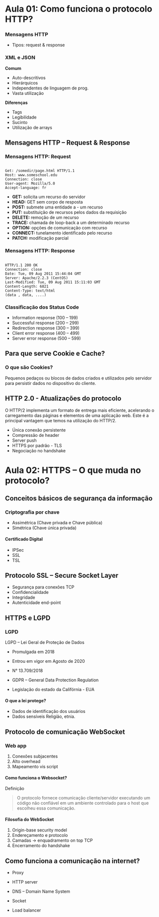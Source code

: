 # Aula 01: Como funciona o protocolo HTTP?

### Mensagens HTTP

- Tipos: request & response

### XML e JSON

**Comum**

- Auto-descritivos
- Hierárquicos
- Independentes de linguagem de prog.
- Vasta utilização

**Diferenças**

- Tags
- Legibilidade
- Sucinto
- Utilização de arrays


## Mensagens HTTP – Request & Response

### Mensagens HTTP: Request

```

Get: /somedir/page.html HTTP/1.1
Host: www.someschool.edu
Connection: close
User-agent: Mozilla/5.0
Accept-language: fr

```


- **GET:** solicita um recurso do servidor
- **HEAD:** GET sem corpo de resposta
- **POST:** submete uma entidade a - um recurso
- **PUT:** substituição de recursos pelos dados da requisição
- **DELETE:** remoção de um recurso
- **TRACE:** chamada de loop-back a um determinado recurso
- **OPTION:** opções de comunicação com recurso
- **CONNECT:** tunelamento identificado pelo recurso
- **PATCH:** modificação parcial

### Mensagens HTTP: Response

```

HTTP/1.1 200 OK
Connection: close
Date: Tue, 09 Aug 2011 15:44:04 GMT
Server: Apache/2.2.3 (CentOS)
Last-Modified: Tue, 09 Aug 2011 15:11:03 GMT
Content-Length: 6821
Content-Type: text/html
(data , data, ....)

```

### Classificação dos Status Code

- Information response (100 – 199)
- Successful response (200 – 299)
- Redirection response (300 – 399)
- Client error response (400 – 499)
- Server error response (500 – 599)


## Para que serve Cookie e Cache?

### O que são Cookies?

Pequenos pedaços ou blocos de dados criados e utilizados pelo servidor para persistir dados no dispositivo do cliente.

## HTTP 2.0 - Atualizações do protocolo

O HTTP/2 implementa um formato de entrega mais eficiente, acelerando o carregamento das páginas e elementos de uma aplicação web. Este é a principal vantagem que temos na utilização do HTTP/2.

- Única conexão persistente
- Compressão de header
- Server push
- HTTPS por padrão - TLS
- Negociação no handshake

# Aula 02: HTTPS – O que muda no protocolo?

## Conceitos básicos de segurança da informação

### Criptografia por chave

- Assimétrica (Chave privada e Chave pública)
- Simétrica (Chave única privada)

#### Certificado Digital

- IPSec
- SSL
- TSL

## Protocolo SSL – Secure Socket Layer

- Segurança para conexões TCP
- Confidencialidade
- Integridade
- Autenticidade end-point

## HTTPS e LGPD

### LGPD

LGPD – Lei Geral de Proteção de Dados

- Promulgada em 2018
- Entrou em vigor em Agosto de 2020
- N° 13.709/2018
  
- GDPR – General Data Protection Regulation
- Legislação do estado da Califórnia - EUA

#### O que a lei protege?

- Dados de identificação dos usuários
- Dados sensíveis Religião, etnia.

## Protocolo de comunicação WebSocket

### Web app

1. Conexões subjacentes
2. Alto overhead
3. Mapeamento vis script


#### Como funciona o Websocket?

Definição

>O protocolo fornece comunicação cliente/servidor executando um código não confiável em um ambiente controlado para o host que escolheu essa comunicação.

#### Filosofia do WebSocket

1. Origin-base security model
2. Endereçamento e protocolo
3. Camadas -> enquadramento on top TCP
4. Encerramento do handshake

## Como funciona a comunicação na internet?

- Proxy
- HTTP server

- DNS – Domain Name System
- Socket
- Load balancer